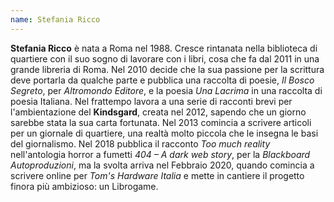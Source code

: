 ```yaml
---
name: Stefania Ricco
---
```


**Stefania Ricco** è nata a Roma nel 1988. Cresce rintanata nella biblioteca di quartiere con il suo sogno di lavorare con i libri, cosa che fa dal 2011 in una grande libreria di Roma.
Nel 2010 decide che la sua passione per la scrittura deve portarla da qualche parte e pubblica una raccolta di poesie, *Il Bosco Segreto*, per *Altromondo Editore*, e la poesia *Una Lacrima* in una raccolta di poesia Italiana.
Nel frattempo lavora a una serie di racconti brevi per l'ambientazione del **Kindsgard**, creata nel 2012, sapendo che un giorno sarebbe stata la sua carta fortunata.
Nel 2013 comincia a scrivere articoli per un giornale di quartiere, una realtà molto piccola che le insegna le basi del giornalismo. Nel 2018 pubblica il racconto *Too much reality* nell'antologia horror a fumetti *404 – A dark web story*, per la *Blackboard Autoproduzioni*, ma la svolta arriva nel Febbraio 2020, quando comincia a scrivere online per *Tom's Hardware Italia* e mette in cantiere il progetto finora più ambizioso: un Librogame.
